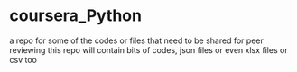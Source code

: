 # coursera_Python
a repo for some of the codes or files that need to be shared for peer reviewing
this repo will contain bits of codes, json files or even xlsx files or csv too
